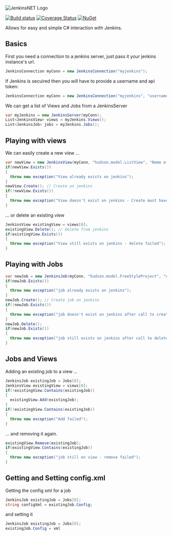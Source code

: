 ![JenkinsNET Logo](https://raw.githubusercontent.com/mattumotu/jenkinsnetclient/master/jenkinsnetclient.png "JenkinsNETClient Logo") 

[![Build status](https://ci.appveyor.com/api/projects/status/i0a30nv83layh93d/branch/master?svg=true)](https://ci.appveyor.com/project/mattumotu/jenkinsnetclient/branch/master)
[![Coverage Status](https://coveralls.io/repos/github/mattumotu/jenkinsnetclient/badge.svg?branch=master)](https://coveralls.io/github/mattumotu/jenkinsnetclient?branch=master)
[![NuGet](https://img.shields.io/nuget/v/jenkinsnetclient.svg)](https://www.nuget.org/packages/JenkinsNetClient/)

Allows for easy and simple C# interaction with Jenkins.

## Basics

First you need a connection to a jenkins server, just pass it your jenkins instance's url.
```cs
JenkinsConnection myConn = new JenkinsConnection("myjenkins");
```

If Jenkins is secuired then you will have to provide a username and api token:
```cs
JenkinsConnection myConn = new JenkinsConnection("myjenkins", "username", "apitoken");
```

We can get a list of Views and Jobs from a JenkinsServer
```cs
var myJenkins = new JenkinsServer(myConn);
List<JenkinsView> views = myJenkins.Views();
List<JenkinsJob> jobs = myJenkins.Jobs();
```

## Playing with views
We can easily create a new view ...
```cs
var newView = new JenkinsView(myConn, "hudson.model.ListView", "Name of my new view");
if(newView.Exists()) 
{
  throw new exception("View already exists on jenkins");
}
newView.Create(); // Create on jenkins
if(!newView.Exists()) 
{
  throw new exception("View doesn't exist on jenkins - Create must have failed");
}
```

... or delete an existing view
```cs
JenkinsView existingView = views[0];
existingView.Delete(); // Delete from jenkins
if(existingView.Exists()) 
{
  throw new exception("View still exists on jenkins - delete failed");
}
```

## Playing with Jobs
```cs
var newJob = new JenkinsJob(myConn, "hudson.model.FreeStyleProject", "name of new job");
if(newJob.Exists()) 
{
  throw new exception("job already exists on jenkins");
}
newJob.Create(); // Create job on jenkins
if(!newJob.Exists()) 
{
  throw new exception("job doesn't exist on jenkins after call to create");
}
newJob.Delete();
if(newJob.Exists()) 
{
  throw new exception("job still exists on jenkins after call to delete");
}           
```
## Jobs and Views 

Adding an existing job to a view ...
```cs
JenkinsJob existingJob = Jobs[0];
JenkinsView existingView = views[0];
if(!existingView.Contains(existingJob))
{
  existingView.Add(existingJob);
}
if(!existingView.Contains(existingJob)) 
{
  throw new exception("Add failed");
}
```
... and removing it again.
```cs
existingView.Remove(existingJob);
if(existingView.Contains(existingJob)) 
{
  throw new exception("job still on view - remove failed");
}
```

## Getting and Setting config.xml

Getting the config xml for a job
```cs
JenkinsJob existingJob = Jobs[0];
string configXml = existingJob.Config;
```

and setting it
```cs
JenkinsJob existingJob = Jobs[0];
existingJob.Config = xml
```
